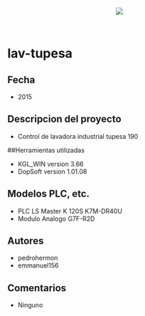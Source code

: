 <br/>
<p align="center">
  <img src="https://avatars2.githubusercontent.com/u/15052789?v=3&s=200">
</p>
<br/>

# lav-tupesa

## Fecha 
* 2015

## Descripcion del proyecto
* Control de lavadora industrial tupesa 190

##Herramientas utilizadas
* KGL_WIN version 3.66
* DopSoft version 1.01.08

## Modelos PLC, etc.
* PLC LS Master K 120S K7M-DR40U
* Modulo Analogo G7F-R2D

## Autores
* pedrohermon
* emmanuel156

## Comentarios
* Ninguno